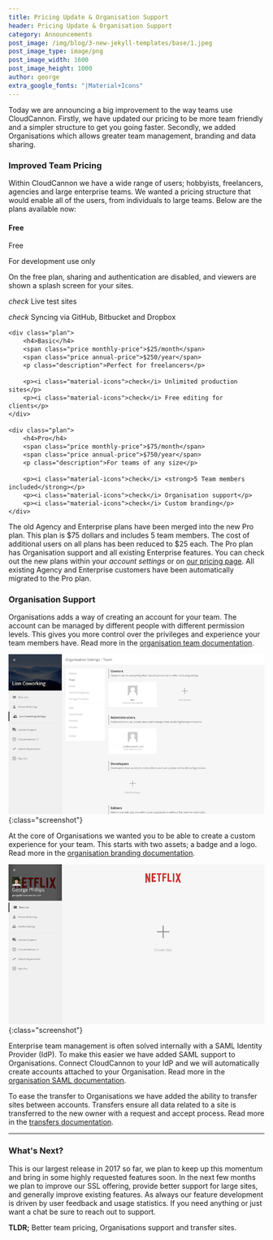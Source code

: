 ```yaml
---
title: Pricing Update & Organisation Support
header: Pricing Update & Organisation Support
category: Announcements
post_image: /img/blog/3-new-jekyll-templates/base/1.jpeg
post_image_type: image/png
post_image_width: 1600
post_image_height: 1000
author: george
extra_google_fonts: "|Material+Icons"
---
```


Today we are announcing a big improvement to the way teams use CloudCannon. Firstly, we have updated our pricing to be more team friendly and a simpler structure to get you going faster. Secondly, we added Organisations which allows greater team management, branding and data sharing.

### Improved Team Pricing

Within CloudCannon we have a wide range of users; hobbyists, freelancers, agencies and large enterprise teams. We wanted a pricing structure that would enable all of the users, from individuals to large teams. Below are the plans available now:

<div class="plans">
    <div class="plan">
        <h4>Free</h4>
        <span class="price">Free</span>
        <p class="description">For development use only</p>
        <p>On the free plan, sharing and authentication are disabled, and viewers are shown a splash screen for your sites.</p>
        <p><i class="material-icons">check</i> Live test sites</p>
        <p><i class="material-icons">check</i> Syncing via GitHub, Bitbucket and Dropbox</p>
    </div>

    <div class="plan">
        <h4>Basic</h4>
        <span class="price monthly-price">$25/month</span>
        <span class="price annual-price">$250/year</span>
        <p class="description">Perfect for freelancers</p>

        <p><i class="material-icons">check</i> Unlimited production sites</p>
        <p><i class="material-icons">check</i> Free editing for clients</p>
    </div>

    <div class="plan">
        <h4>Pro</h4>
        <span class="price monthly-price">$75/month</span>
        <span class="price annual-price">$750/year</span>
        <p class="description">For teams of any size</p>

        <p><i class="material-icons">check</i> <strong>5 Team members included</strong></p>
        <p><i class="material-icons">check</i> Organisation support</p>
        <p><i class="material-icons">check</i> Custom branding</p>
    </div>
</div>

The old Agency and Enterprise plans have been merged into the new Pro plan. This plan is $75 dollars and includes 5 team members. The cost of additional users on all plans has been reduced to $25 each. The Pro plan has Organisation support and all existing Enterprise features.  You can check out the new plans within your
*account settings* or on [our pricing page](/pricing/). All existing Agency and Enterprise customers have been automatically migrated to the Pro plan.

### Organisation Support

Organisations adds a way of creating an account for your team. The account can be managed by different people with different permission levels. This gives you more control over the privileges and experience your team members have. Read more in the [organisation team documentation](#).

![CloudCannon team management interface](/img/blog/organisations/add-team-member.png){:class="screenshot"}

At the core of Organisations we wanted you to be able to create a custom experience for your team. This starts with two assets; a badge and a logo. Read more in the [organisation branding documentation](#).

![CloudCannon sites list branded with the Netflix Logo](/img/blog/organisations/branded-sites-list.png){:class="screenshot"}

Enterprise team management is often solved internally with a SAML Identity Provider (IdP). To make this easier we have added SAML support to Organisations. Connect CloudCannon to your IdP and we will automatically create accounts attached to your Organisation. Read more in the [organisation SAML documentation](#).

To ease the transfer to Organisations we have added the ability to transfer sites between accounts. Transfers ensure all data related to a site is transferred to the new owner with a request and accept process. Read more in the [transfers documentation](#).

---

### What's Next?

This is our largest release in 2017 so far, we plan to keep up this momentum and bring in some highly requested features soon. In the next few months we plan to improve our SSL offering, provide better support for large sites, and generally improve existing features. As always our feature development is driven by user feedback and usage statistics. If you need anything or just want a chat be sure to reach out to support.

**TLDR;** Better team pricing, Organisations support and transfer sites.